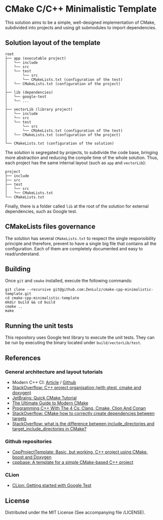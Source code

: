 # CMake C/C++ Minimalistic Template

This solution aims to be a simple, well-designed implementation of CMake, subdivided into projects and using
git submodules to import dependencies.


## Solution layout of the template
```
root
├── app (executable project)
│   └── include
│   └── src
│   └── test
│       └── src
│       └── CMakeLists.txt (configuration of the test)
│   └── CMakeLists.txt (configuration of the project)
│
├── lib (dependencies)
│   └── google-test
│   └── ...
│
├── vectorLib (library project)
│   └── include
│   └── src
│   └── test
│       └── src
│       └── CMakeLists.txt (configuration of the test)
│   └── CMakeLists.txt (configuration of the project)
│
└── CMakeLists.txt (configuration of the solution)
```

The solution is segregated by projects, to subdivide the code base, bringing more abstraction and reducing 
the compile time of the whole solution. Thus, each project has the same internal layout (such as ``app`` and ``vectorLib``):

```
project
├── include
├── src
├── test
│   └── src
│   └── CMakeLists.txt
└── CMakeLists.txt
```

Finally, there is a folder called ``lib`` at the root of the solution for external dependencies, such as Google test.


## CMakeLists files governance

The solution has several ``CMakeLists.txt`` to respect the single responsibility principle and therefore, prevent 
to have a single big file that contains all the configuration. Each of them are completely documented and easy to 
read/understand.


## Building

Once ``git`` and ``cmake`` installed, execute the following commands:

```
git clone --recursive git@github.com:ZenLulz/cmake-cpp-minimalistic-template.git
cd cmake-cpp-minimalistic-template
mkdir build && cd build
cmake ..
make
```


## Running the unit tests

This repository uses Google test library to execute the unit tests. They can be run by executing the binary located 
under ``build/vectorLib/test``.


## References

### General architecture and layout tutorials

- Modern C++ CI: [Article](https://juan-medina.com/2017/07/01/moderncppci/) / [Github](https://github.com/LearningByExample/ModernCppCI)
- [StackOverflow: C++ project organisation (with gtest, cmake and doxygen)](https://stackoverflow.com/q/13521618/2780334)
- [JetBrains: Quick CMake Tutorial](https://www.jetbrains.com/help/clion/quick-cmake-tutorial.html)
- [The Ultimate Guide to Modern CMake](https://rix0r.nl/blog/2015/08/13/cmake-guide/)
- [Programming C++ With The 4 Cs: Clang, Cmake, Clion And Conan](http://blog.conan.io/2016/05/10/Programming-C++-with-the-4-Cs-Clang,-CMake,-CLion-and-Conan.html)
- [StackOverflow: CMake how to correctly create dependencies between targets](https://stackoverflow.com/q/4905089/2780334)
- [StackOverflow: what is the difference between include_directories and target_include_directories in CMake?](https://stackoverflow.com/q/31969547/2780334)

### Github repositories

- [CppProjectTemplate: Basic, but working, C++ project using CMake, boost and Doxygen](https://github.com/Barthelemy/CppProjectTemplate)
- [cppbase: A template for a simple CMake-based C++ project](https://github.com/kartikkumar/cppbase)

### CLion

- [CLion: Getting started with Google Test](https://www.jetbrains.com/help/clion/google-test-support.html)


## License

Distributed under the MIT License (See accompanying file /LICENSE).